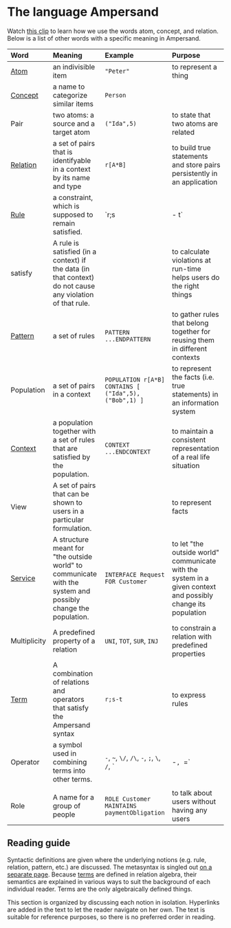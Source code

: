 # The language Ampersand

Watch [this clip](https://player.ou.nl/wowzaportlets/#!production/Cq0M1nv) to learn how we use the words atom, concept, and relation. Below is a list of other words with a specific meaning in Ampersand.

| Word | Meaning | Example | Purpose |
| :--- | :--- | :--- | :--- |
| [Atom](atoms.md) | an indivisible item | `"Peter"` | to represent a thing |
| [Concept](concepts.md) | a name to categorize similar items | `Person` |  |
| Pair | two atoms: a source and a target atom | `("Ida",5)` | to state that two atoms are related |
| [Relation](relations.md) | a set of pairs that is identifyable in a context by its name and type | `r[A*B]` | to build true statements and store pairs persistently in an application |
| [Rule](rules/) | a constraint, which is supposed to remain satisfied. | `r;s |- t` | to provide meaning in a given context |
| satisfy | A rule is satisfied \(in a context\) if the data \(in that context\) do not cause any violation of that rule. |  | to calculate violations at run-time helps users do the right things |
| [Pattern](patterns.md) | a set of rules | `PATTERN  ...ENDPATTERN` | to gather rules that belong together for reusing them in different contexts |
| Population | a set of pairs in a context | `POPULATION r[A*B] CONTAINS [ ("Ida",5), ("Bob",1) ]` | to represent the facts \(i.e. true statements\) in an information system |
| [Context](context.md) | a population together with a set of rules that are satisfied by the population. | `CONTEXT  ...ENDCONTEXT` | to maintain a consistent representation of a real life situation |
| View | A set of pairs that can be shown to users in a particular formulation. |  | to represent facts |
| [Service](services/) | A structure meant for "the outside world" to communicate with the system and possibly change the population. | `INTERFACE Request FOR Customer` | to let "the outside world" communicate with the system in a given context and possibly change its population |
| Multiplicity | A predefined property of a relation | `UNI`, `TOT`, `SUR`, `INJ` | to constrain a relation with predefined properties |
| [Term](terms/) | A combination of relations and operators that satisfy the Ampersand syntax | `r;s-t` | to express rules |
| Operator | a symbol used in combining terms into other terms. | `-`, `~`, `\/`, `/\`, `-`, `;`, `\`, `/`, `|-`, `=` | to express more complex rules. |
|  |  |  |  |
| Role | A name for a group of people | `ROLE Customer MAINTAINS paymentObligation` | to talk about users without having any users |

## Reading guide

Syntactic definitions are given where the underlying notions \(e.g. rule, relation, pattern, etc.\) are discussed. The metasyntax is singled out [on a separate page](how-to-read-syntax-statements.md). Because [terms](terms/) are defined in relation algebra, their semantics are explained in various ways to suit the background of each individual reader. Terms are the only algebraically defined things.

This section is organized by discussing each notion in isolation. Hyperlinks are added in the text to let the reader navigate on her own. The text is suitable for reference purposes, so there is no preferred order in reading.


